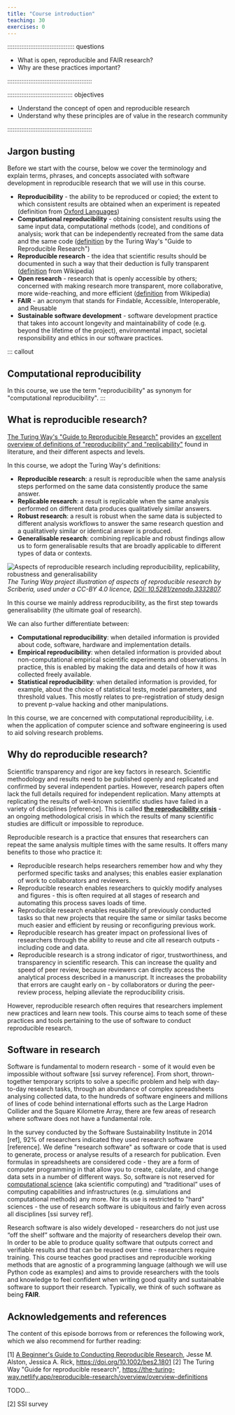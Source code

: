 ```yaml
---
title: "Course introduction"
teaching: 30
exercises: 0
---
```


:::::::::::::::::::::::::::::::::::::: questions 

- What is open, reproducible and FAIR research?
- Why are these practices important?

::::::::::::::::::::::::::::::::::::::::::::::::

::::::::::::::::::::::::::::::::::::: objectives

- Understand the concept of open and reproducible research
- Understand why these principles are of value in the research community 

::::::::::::::::::::::::::::::::::::::::::::::::

## Jargon busting
Before we start with the course, below we cover the terminology and explain terms, phrases, and 
concepts associated with software development in reproducible research that we will use in this course.

* **Reproducibility** - the ability to be reproduced or copied; the extent to which consistent results are obtained 
when an experiment is repeated (definition from [Oxford Languages](https://languages.oup.com/google-dictionary-en/))
* **Computational reproducibility** - obtaining consistent results using the same input data, computational methods (code),
and conditions of analysis; work that can be independently recreated from the same data and the same code 
([definition](https://the-turing-way.netlify.app/reproducible-research/overview/overview-definitions) 
by the Turing Way's "Guide to Reproducible Research")
* **Reproducible research** - the idea that scientific results should be documented in such a way that their deduction
is fully transparent ([definition](https://en.wikipedia.org/wiki/Reproducibility) from Wikipedia)
* **Open research** - research that is openly accessible by others; concerned with making research more transparent, 
more collaborative, more wide-reaching, and more efficient 
([definition](https://en.wikipedia.org/wiki/Open_research) from Wikipedia)
* **FAIR** - an acronym that stands for Findable, Accessible, Interoperable, and Reusable
* **Sustainable software development** - software development practice that takes into account longevity and 
maintainability of code (e.g. beyond the lifetime of the project), environmental impact, societal responsibility and ethics in 
our software practices. 

::: callout
## Computational reproducibility

In this course, we use the term "reproducibility" as synonym for "computational reproducibility".
:::

## What is reproducible research?

[The Turing Way's "Guide to Reproducible Research"](https://the-turing-way.netlify.app/index.html#citing-the-turing-way)
provides an [excellent overview of definitions of "reproducibility" and "replicability"](https://the-turing-way.netlify.app/reproducible-research/overview/overview-definitions) found in literature, 
and their different aspects and levels. 

In this course, we adopt the Turing Way's definitions: 

* **Reproducible research**: a result is reproducible when the same analysis steps performed on the same data 
consistently produce the same answer.
* **Replicable research**: a result is replicable when the same analysis performed on different data produces 
qualitatively similar answers.
* **Robust research**: a result is robust when the same data is subjected to different analysis workflows to answer the 
same research question and a qualitatively similar or identical answer is produced.
* **Generalisable research**: combining replicable and robust findings allow us to form generalisable results 
that are broadly applicable to different types of data or contexts.

![Aspects of reproducible research including reproducibility, replicability, robustness and generalisability](https://the-turing-way.netlify.app/_images/reproducible-definition-grid.svg)
*The Turing Way project illustration of aspects of reproducible research by Scriberia, used under a CC-BY 4.0 licence, [DOI: 10.5281/zenodo.3332807](https://doi.org/10.5281/zenodo.3332807).*

In this course we mainly address reproducibility, as the first step towards generalisability 
(the ultimate goal of research).

We can also further differentiate between:

* **Computational reproducibility**: when detailed information is provided about code, software, hardware and 
implementation details.
* **Empirical reproducibility**: when detailed information is provided about non-computational empirical scientific 
experiments and observations. In practice, this is enabled by making the data and details of how it was 
collected freely available.
* **Statistical reproducibility**: when detailed information is provided, for example, about the choice of 
statistical tests, model parameters, and threshold values. This mostly relates to pre-registration of study design to prevent p-value hacking and other manipulations.

In this course, we are concerned with computational reproducibility, i.e. when the application of computer science and 
software engineering is used to aid solving research problems.

## Why do reproducible research?

Scientific transparency and rigor are key factors in research. Scientific methodology and 
results need to be published openly and replicated and confirmed by several independent parties.
However, research papers often lack the full details required for independent replication. 
Many attempts at replicating the results of well-known scientific studies have failed in a variety of disciplines [reference].
This is called [**the reproducibility crisis**](https://en.wikipedia.org/wiki/Replication_crisis) - an ongoing 
methodological crisis in which the results of many scientific studies are difficult or impossible to reproduce.

Reproducible research is a practice that ensures that researchers can repeat the same analysis multiple times with the 
same results. It offers many benefits to those who practice it:

* Reproducible research helps researchers remember how and why they performed specific tasks and analyses; 
this enables easier explanation of work to collaborators and reviewers. 
* Reproducible research enables researchers to quickly modify analyses and figures - this is often 
required at all stages of research and automating this process saves loads of time. 
* Reproducible research enables reusability of previously conducted tasks so that new projects 
that require the same or similar tasks become much easier and efficient by reusing or reconfiguring previous work. 
* Reproducible research has greater impact on professional lives of researchers through the 
ability to reuse and cite all research outputs - including code and data.
* Reproducible research is a strong indicator of rigor, trustworthiness, and 
transparency in scientific research. This can increase the quality and speed of peer review, because reviewers can 
directly access the analytical process described in a manuscript. It increases the probability that errors are caught 
early on - by collaborators or during the peer-review process, helping alleviate the reproducibility crisis.  

However, reproducible research often requires that researchers implement new practices and learn new tools.
This course aims to teach some of these practices and tools pertaining to the use of software to conduct 
reproducible research.

## Software in research
Software is fundamental to modern research - some of it would even be impossible without software [ssi survey reference]. 
From short, thrown-together temporary scripts to
solve a specific problem and help with day-to-day research tasks, 
through an abundance of complex spreadsheets analysing collected
data, to the hundreds of software engineers and millions of lines of code behind international
efforts such as the Large Hadron Collider and the Square Kilometre Array, there are few areas of
research where software does not have a fundamental role.

In the survey conducted by the Software Sustainability Institute in 2014 [ref], 
92% of researchers indicated they used research software [reference]. 
We define "research software" as software or code that is used to generate, process or analyse results of a research 
for publication. 
Even formulas in spreadsheets are considered code - they are a form of computer programming in that allow you to 
create, calculate, and change data sets in a number of different ways. 
So, software is not reserved for [computational science](https://en.wikipedia.org/wiki/Computational_science) 
(aka scientific computing) and “traditional” uses of computing capabilities and infrastructures (e.g.
simulations and computational methods) any more.
Nor its use is restricted to "hard" sciences - the use of research software is ubiquitous and 
fairly even across all disciplines [ssi survey ref].

Research software is also widely developed - researchers do not just use “off the shelf” software and
the majority of researchers develop their own. 
In order to be able to produce quality software that outputs correct and verifiable results and 
that can be reused over time - researchers require training.
This course teaches good practises and reproducible working methods that are agnostic of a 
programming language (although we will use Python code as examples) and aims to provide 
researchers with the tools and knowledge to feel confident when writing good quality and sustainable 
software to support their research. Typically, we think of such software as being **FAIR**.

## Acknowledgements and references
The content of this episode borrows from or references the following work, which we also recommend for further reading:

[1] [A Beginner's Guide to Conducting Reproducible Research](https://esajournals.onlinelibrary.wiley.com/doi/10.1002/bes2.1801), 
Jesse M. Alston, Jessica A. Rick, https://doi.org/10.1002/bes2.1801
[2] The Turing Way "Guide for reproducible research", https://the-turing-way.netlify.app/reproducible-research/overview/overview-definitions

TODO...

[2] SSI survey
